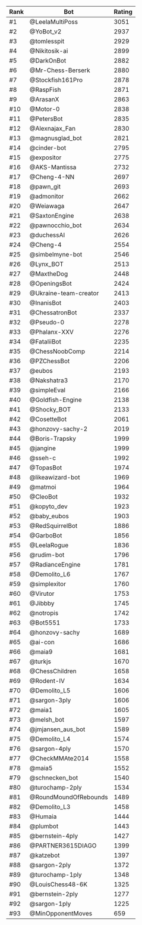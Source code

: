 Rank|Bot|Rating
---|---|---
#1|@LeelaMultiPoss|3051
#2|@YoBot_v2|2937
#3|@tomlesspit|2929
#4|@Nikitosik-ai|2899
#5|@DarkOnBot|2882
#6|@Mr-Chess-Berserk|2880
#7|@Stockfish161Pro|2878
#8|@RaspFish|2871
#9|@ArasanX|2863
#10|@Motor-0|2838
#11|@PetersBot|2835
#12|@Alexnajax_Fan|2830
#13|@magnusglad_bot|2821
#14|@cinder-bot|2795
#15|@expositor|2775
#16|@AKS-Mantissa|2732
#17|@Cheng-4-NN|2697
#18|@pawn_git|2693
#19|@admonitor|2662
#20|@Weiawaga|2647
#21|@SaxtonEngine|2638
#22|@pawnocchio_bot|2634
#23|@duchessAI|2626
#24|@Cheng-4|2554
#25|@simbelmyne-bot|2546
#26|@Lynx_BOT|2513
#27|@MaxtheDog|2448
#28|@OpeningsBot|2424
#29|@Ukraine-team-creator|2413
#30|@InanisBot|2403
#31|@ChessatronBot|2337
#32|@Pseudo-0|2278
#33|@Phalanx-XXV|2276
#34|@FataliiBot|2235
#35|@ChessNoobComp|2214
#36|@PZChessBot|2206
#37|@eubos|2193
#38|@Nakshatra3|2170
#39|@simpleEval|2166
#40|@Goldfish-Engine|2138
#41|@Shocky_BOT|2133
#42|@CosetteBot|2061
#43|@honzovy-sachy-2|2019
#44|@Boris-Trapsky|1999
#45|@jangine|1999
#46|@sseh-c|1992
#47|@TopasBot|1974
#48|@likeawizard-bot|1969
#49|@matmoi|1964
#50|@CleoBot|1932
#51|@kopyto_dev|1923
#52|@baby_eubos|1903
#53|@RedSquirrelBot|1886
#54|@GarboBot|1856
#55|@LeelaRogue|1836
#56|@rudim-bot|1796
#57|@RadianceEngine|1781
#58|@Demolito_L6|1767
#59|@simplexitor|1760
#60|@Virutor|1753
#61|@Jibbby|1745
#62|@notropis|1742
#63|@Bot5551|1733
#64|@honzovy-sachy|1689
#65|@ai-con|1686
#66|@maia9|1681
#67|@turkjs|1670
#68|@ChessChildren|1658
#69|@Rodent-IV|1634
#70|@Demolito_L5|1606
#71|@sargon-3ply|1606
#72|@maia1|1605
#73|@melsh_bot|1597
#74|@jmjansen_aus_bot|1589
#75|@Demolito_L4|1574
#76|@sargon-4ply|1570
#77|@CheckMMAte2014|1558
#78|@maia5|1552
#79|@schnecken_bot|1540
#80|@turochamp-2ply|1534
#81|@RoundMoundOfRebounds|1489
#82|@Demolito_L3|1458
#83|@Humaia|1444
#84|@plumbot|1443
#85|@bernstein-4ply|1427
#86|@PARTNER3615DIAGO|1399
#87|@katzebot|1397
#88|@sargon-2ply|1372
#89|@turochamp-1ply|1348
#90|@LouisChess48-6K|1325
#91|@bernstein-2ply|1277
#92|@sargon-1ply|1225
#93|@MinOpponentMoves|659
